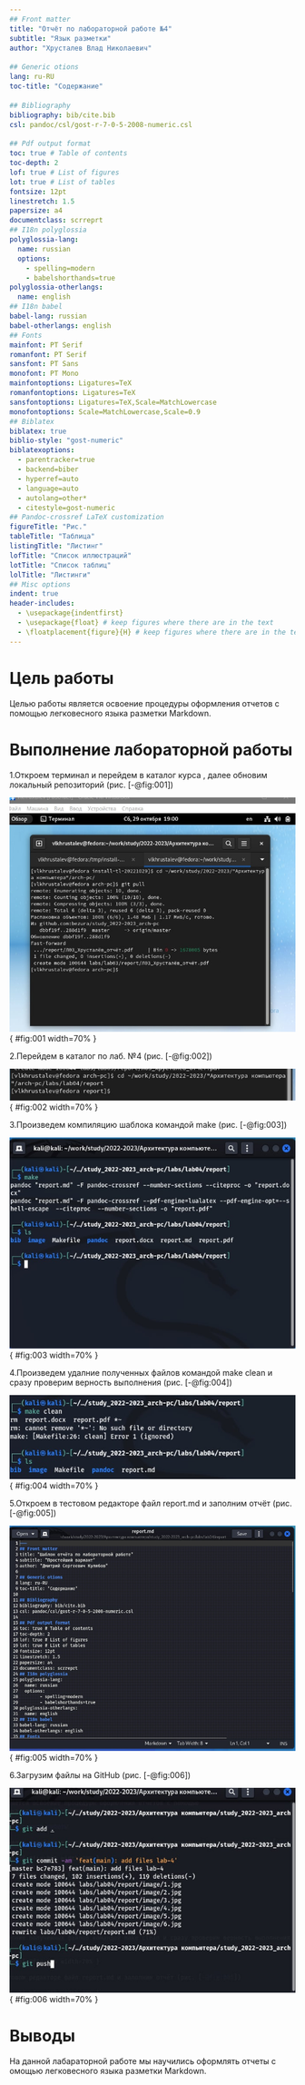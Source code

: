 ```yaml
---
## Front matter
title: "Отчёт по лабораторной работе №4"
subtitle: "Язык разметки"
author: "Хрусталев Влад Николаевич"

## Generic otions
lang: ru-RU
toc-title: "Содержание"

## Bibliography
bibliography: bib/cite.bib
csl: pandoc/csl/gost-r-7-0-5-2008-numeric.csl

## Pdf output format
toc: true # Table of contents
toc-depth: 2
lof: true # List of figures
lot: true # List of tables
fontsize: 12pt
linestretch: 1.5
papersize: a4
documentclass: scrreprt
## I18n polyglossia
polyglossia-lang:
  name: russian
  options:
	- spelling=modern
	- babelshorthands=true
polyglossia-otherlangs:
  name: english
## I18n babel
babel-lang: russian
babel-otherlangs: english
## Fonts
mainfont: PT Serif
romanfont: PT Serif
sansfont: PT Sans
monofont: PT Mono
mainfontoptions: Ligatures=TeX
romanfontoptions: Ligatures=TeX
sansfontoptions: Ligatures=TeX,Scale=MatchLowercase
monofontoptions: Scale=MatchLowercase,Scale=0.9
## Biblatex
biblatex: true
biblio-style: "gost-numeric"
biblatexoptions:
  - parentracker=true
  - backend=biber
  - hyperref=auto
  - language=auto
  - autolang=other*
  - citestyle=gost-numeric
## Pandoc-crossref LaTeX customization
figureTitle: "Рис."
tableTitle: "Таблица"
listingTitle: "Листинг"
lofTitle: "Список иллюстраций"
lotTitle: "Список таблиц"
lolTitle: "Листинги"
## Misc options
indent: true
header-includes:
  - \usepackage{indentfirst}
  - \usepackage{float} # keep figures where there are in the text
  - \floatplacement{figure}{H} # keep figures where there are in the text
---
```


# Цель работы

Целью работы является освоение процедуры оформления отчетов с помощью
легковесного языка разметки Markdown.

# Выполнение лабораторной работы

1.Откроем терминал и перейдем в каталог курса , далее обновим локальный репозиторий (рис. [-@fig:001])

![1ое](image/2.jpg){ #fig:001 width=70% }

2.Перейдем в каталог по лаб. №4 (рис. [-@fig:002])

![2ое](image/3.jpg){ #fig:002 width=70% }

3.Произведем компиляцию шаблока командой make (рис. [-@fig:003])

![3ое](image/4.jpg){ #fig:003 width=70% }

4.Произведем удалние полученных файлов командой make clean и сразу проверим верность выполнения (рис. [-@fig:004])

![4ое](image/5.jpg){ #fig:004 width=70% }

5.Откроем в тестовом редакторе файл report.md и заполним отчёт (рис. [-@fig:005])

![5ое](image/6.jpg){ #fig:005 width=70% }

6.Загрузим файлы на GitHub (рис. [-@fig:006])

![6ое](image/7.jpg){ #fig:006 width=70% }

# Выводы

На данной лабараторной работе мы научились оформлять отчеты с омощью
легковесного языка разметки Markdown.

